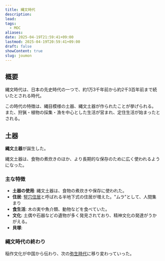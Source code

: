 ```yaml
---
title: 縄文時代
description: 
lead: 
tags:
  - MOC
aliases: 
date: 2025-04-19T21:59:41+09:00
lastmod: 2025-04-19T20:59:41+09:00
draft: false
showContent: true
slug: joumon
---
```

## 概要
縄文時代は、日本の先史時代の一つで、約1万3千年前から約2千3百年前まで続いたとされる時代。

この時代の特徴は、縄目模様の土器、縄文土器が作られたことが挙げられる。  
また、狩猟・植物の採集・漁を中心とした生活が営まれ、定住生活が始まったとされる。

## 土器
**縄文土器**が誕生した。

縄文土器は、食物の煮炊きのほか、より長期的な保存のために広く使われるようになった。
### 主な特徴
- **土器の使用**: 縄文土器は、食物の煮炊きや保存に使われた。
- **住居**: [竪穴住居](竪穴住居.md)と呼ばれる半地下式の住居が増えた。"ムラ"として、人間集まり
- **食生活**: 木の実や魚介類、動物などを食べていた。
- **文化**: 土偶や石器などの遺物が多く発見されており、精神文化の発達がうかがえる。
- **貝塚**: 

### 縄文時代の終わり
稲作文化が中国から伝わり、次の[弥生時代](../yayoi/弥生時代.md)に移り変わっていった。